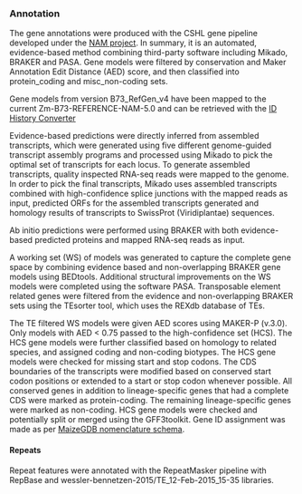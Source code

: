 ### Annotation

The gene annotations were produced with the CSHL gene pipeline developed under the [NAM project](https://nam-genomes.org). 
In summary, it is an automated, evidence-based method combining third-party software including Mikado, BRAKER and PASA. 
Gene models were filtered by conservation and Maker Annotation Edit Distance (AED) score, 
and then classified into protein_coding and misc_non-coding sets.

Gene models from version B73_RefGen_v4 have been mapped to the current Zm-B73-REFERENCE-NAM-5.0 and can be retrieved with the
[ID History Converter](http://plants.ensembl.org/Oryza_sativa/Tools/IDMapper)

Evidence-based predictions were directly inferred from assembled transcripts, which were generated using five different genome-guided transcript assembly programs and processed using Mikado to pick the optimal set of transcripts for each locus. To generate assembled transcripts, quality inspected RNA-seq reads were mapped to the genome. In order to pick the final transcripts, Mikado uses assembled transcripts combined with high-confidence splice junctions with the mapped reads as input, predicted ORFs for the assembled transcripts generated and homology results of transcripts to SwissProt (Viridiplantae) sequences.

Ab initio predictions were performed using BRAKER with both evidence-based predicted proteins and mapped RNA-seq reads as input. 

A working set (WS) of models was generated to capture the complete gene space by combining evidence based and non-overlapping BRAKER gene models using BEDtools. Additional structural improvements on the WS models were completed using the software PASA. Transposable element related genes were filtered from the evidence and non-overlapping BRAKER sets using the TEsorter tool, which uses the REXdb database of TEs.

The TE filtered WS models were given AED scores using MAKER-P (v.3.0). Only models with AED < 0.75 passed to the high-confidence set (HCS). The HCS gene models were further classified based on homology to related species, and assigned coding and non-coding biotypes. The HCS gene models were checked for missing start and stop codons. The CDS boundaries of the transcripts were modified based on conserved start codon positions or extended to a start or stop codon whenever possible. All conserved genes in addition to lineage-specific genes that had a complete CDS were marked as protein-coding. The remaining lineage-specific genes were marked as non-coding. HCS gene models were checked and potentially split or merged using the GFF3toolkit. Gene ID assignment was made as per [MaizeGDB nomenclature schema](https://www.maizegdb.org/nomenclature). 

#### Repeats

Repeat features were annotated with the RepeatMasker pipeline with 
RepBase and wessler-bennetzen-2015/TE_12-Feb-2015_15-35 libraries.
